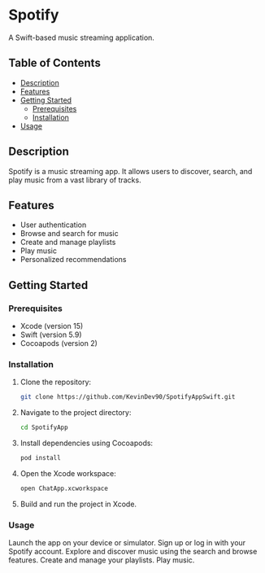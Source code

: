 # Spotify

A Swift-based music streaming application.

## Table of Contents

- [Description](#description)
- [Features](#features)
- [Getting Started](#getting-started)
  - [Prerequisites](#prerequisites)
  - [Installation](#installation)
- [Usage](#usage)

## Description

Spotify is a music streaming app. It allows users to discover, search, and play music from a vast library of tracks.

## Features

- User authentication
- Browse and search for music
- Create and manage playlists
- Play music
- Personalized recommendations

## Getting Started

### Prerequisites

- Xcode (version 15)
- Swift (version 5.9)
- Cocoapods (version 2)

### Installation

1. Clone the repository:
   ```bash
   git clone https://github.com/KevinDev90/SpotifyAppSwift.git
   
2. Navigate to the project directory:
   ```bash
   cd SpotifyApp

3. Install dependencies using Cocoapods:
   ```bash
   pod install

4. Open the Xcode workspace:
   ```bash
   open ChatApp.xcworkspace

5. Build and run the project in Xcode.

### Usage

Launch the app on your device or simulator.
Sign up or log in with your Spotify account.
Explore and discover music using the search and browse features.
Create and manage your playlists.
Play music.
